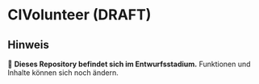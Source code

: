 # CIVolunteer (DRAFT)

## Hinweis  
🚧 **Dieses Repository befindet sich im Entwurfsstadium.** Funktionen und Inhalte können sich noch ändern. 
